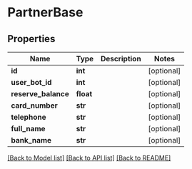 # PartnerBase

## Properties
Name | Type | Description | Notes
------------ | ------------- | ------------- | -------------
**id** | **int** |  | [optional] 
**user_bot_id** | **int** |  | [optional] 
**reserve_balance** | **float** |  | [optional] 
**card_number** | **str** |  | [optional] 
**telephone** | **str** |  | [optional] 
**full_name** | **str** |  | [optional] 
**bank_name** | **str** |  | [optional] 

[[Back to Model list]](../README.md#documentation-for-models) [[Back to API list]](../README.md#documentation-for-api-endpoints) [[Back to README]](../README.md)

